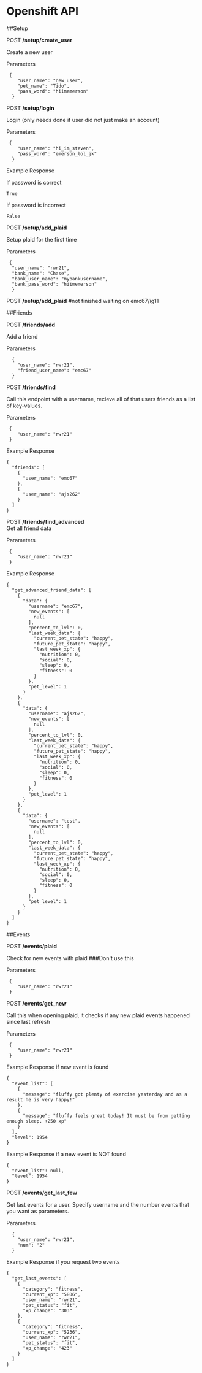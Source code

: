 # Openshift API

##Setup

POST **/setup/create_user**  

Create a new user


Parameters  
 
```
 {
    "user_name": "new_user",  
    "pet_name": "Tido",  
    "pass_word": "hiimemerson"  
  }  
```

POST **/setup/login**  

Login (only needs done if user did not just make an account) 


Parameters  
 
```
 {
    "user_name": "hi_im_steven",  
    "pass_word": "emerson_lol_jk"  
  }  
 ```
 
Example Response

If password is correct   
```
True
```

If password is incorrect   
```
False
```

POST **/setup/add_plaid**  

Setup plaid for the first time  

Parameters  

```
 {  
  "user_name": "rwr21",
  "bank_name": "Chase",  
  "bank_user_name": "mybankusername",     
  "bank_pass_word": "hiimemerson"  
  }  
```


POST **/setup/add_plaid**  #not finished waiting on emc67/ig11




##Friends

POST **/friends/add**

Add a friend

Parameters  


```
  {  
    "user_name": "rwr21",  
    "friend_user_name": "emc67" 
  }  
```

POST **/friends/find**   

Call this endpoint with a username, recieve all of that users friends as a list of key-values.

Parameters  


```
 {  
    "user_name": "rwr21"  
 }  
```

Example Response

```
{
  "friends": [
    {
      "user_name": "emc67"
    },
    {
      "user_name": "ajs262"
    }
  ]
}
``` 


POST **/friends/find_advanced**  
Get all friend data

Parameters 
```
 {  
    "user_name": "rwr21"  
 }  
```


Example Response


```
{
  "get_advanced_friend_data": [
    {
      "data": {
        "username": "emc67",
        "new_events": [
          null
        ],
        "percent_to_lvl": 0,
        "last_week_data": {
          "current_pet_state": "happy",
          "future_pet_state": "happy",
          "last_week_xp": {
            "nutrition": 0,
            "social": 0,
            "sleep": 0,
            "fitness": 0
          }
        },
        "pet_level": 1
      }
    },
    {
      "data": {
        "username": "ajs262",
        "new_events": [
          null
        ],
        "percent_to_lvl": 0,
        "last_week_data": {
          "current_pet_state": "happy",
          "future_pet_state": "happy",
          "last_week_xp": {
            "nutrition": 0,
            "social": 0,
            "sleep": 0,
            "fitness": 0
          }
        },
        "pet_level": 1
      }
    },
    {
      "data": {
        "username": "test",
        "new_events": [
          null
        ],
        "percent_to_lvl": 0,
        "last_week_data": {
          "current_pet_state": "happy",
          "future_pet_state": "happy",
          "last_week_xp": {
            "nutrition": 0,
            "social": 0,
            "sleep": 0,
            "fitness": 0
          }
        },
        "pet_level": 1
      }
    }
  ]
}
```


##Events

POST **/events/plaid**   

Check for new events with plaid ###Don't use this

Parameters  

```
 {  
    "user_name": "rwr21"  
 }  
```

POST **/events/get_new**   

Call this when opening plaid, it checks if any new plaid events happened since last refresh

Parameters  

```
 {  
    "user_name": "rwr21"  
 }  
```

Example Response  if new event is found

```
{
  "event_list": [
    {
      "message": "fluffy got plenty of exercise yesterday and as a result he is very happy!"
    },
    {
      "message": "fluffy feels great today! It must be from getting enough sleep. +250 xp"
    }
  ],
  "level": 1954
}
```


Example Response if a new event is NOT found 
```
{
  "event_list": null,
  "level": 1954
}
```

POST **/events/get_last_few**

Get last events for a user. Specify username and the number events that you want as parameters. 

Parameters 
```
  {  
    "user_name": "rwr21",  
    "num": "2" 
  }  
  ```


Example Response if you request two events

```
{
  "get_last_events": [
    {
      "category": "fitness",
      "current_xp": "5806",
      "user_name": "rwr21",
      "pet_status": "fit",
      "xp_change": "303"
    },
    {
      "category": "fitness",
      "current_xp": "5236",
      "user_name": "rwr21",
      "pet_status": "fit",
      "xp_change": "423"
    }
  ]
}
```









